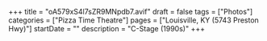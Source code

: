 +++
title = "oA579xS4l7sZR9MNpdb7.avif"
draft = false
tags = ["Photos"]
categories = ["Pizza Time Theatre"]
pages = ["Louisville, KY (5743 Preston Hwy)"]
startDate = ""
description = "C-Stage (1990s)"
+++
